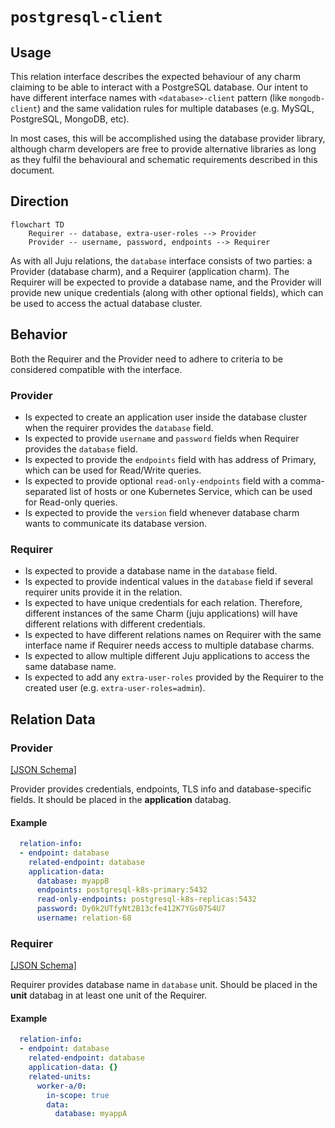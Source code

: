 # `postgresql-client`

## Usage

This relation interface describes the expected behaviour of any charm claiming to be able to interact with a PostgreSQL database.
Our intent to have different interface names with `<database>-client` pattern (like `mongodb-client`) and the same validation rules for multiple databases (e.g. MySQL, PostgreSQL, MongoDB, etc).

In most cases, this will be accomplished using the database provider library, although charm developers are free to provide alternative libraries as long as they fulfil the behavioural and schematic requirements described in this document.

## Direction

```mermaid
flowchart TD
    Requirer -- database, extra-user-roles --> Provider
    Provider -- username, password, endpoints --> Requirer
```

As with all Juju relations, the `database` interface consists of two parties: a Provider (database charm), and a Requirer (application charm). The Requirer will be expected to provide a database name, and the Provider will provide new unique credentials (along with other optional fields), which can be used to access the actual database cluster.

## Behavior

Both the Requirer and the Provider need to adhere to criteria to be considered compatible with the interface.

### Provider
- Is expected to create an application user inside the database cluster when the requirer provides the `database` field.
- Is expected to provide `username` and `password` fields when Requirer provides the `database` field.
- Is expected to provide the `endpoints` field with has address of Primary, which can be used for Read/Write queries.
- Is expected to provide optional `read-only-endpoints` field with a comma-separated list of hosts or one Kubernetes Service, which can be used for Read-only queries.
- Is expected to provide the `version` field whenever database charm wants to communicate its database version.

### Requirer

- Is expected to provide a database name in the `database` field.
- Is expected to provide indentical values in the `database` field if several requirer units provide it in the relation.
- Is expected to have unique credentials for each relation. Therefore, different instances of the same Charm (juju applications) will have different relations with different credentials.
- Is expected to have different relations names on Requirer with the same interface name if Requirer needs access to multiple database charms.
- Is expected to allow multiple different Juju applications to access the same database name.
- Is expected to add any `extra-user-roles` provided by the Requirer to the created user (e.g. `extra-user-roles=admin`).

## Relation Data

### Provider

[\[JSON Schema\]](./schemas/provider.json)

Provider provides credentials, endpoints, TLS info and database-specific fields. It should be placed in the **application** databag.


#### Example
```yaml
  relation-info:
  - endpoint: database
    related-endpoint: database
    application-data:
      database: myappB
      endpoints: postgresql-k8s-primary:5432
      read-only-endpoints: postgresql-k8s-replicas:5432
      password: Dy0k2UTfyNt2B13cfe412K7YGs07S4U7
      username: relation-68
```

### Requirer

[\[JSON Schema\]](./schemas/requirer.json)

Requirer provides database name in `database` unit. Should be placed in the **unit** databag
in at least one unit of the Requirer.

#### Example

```yaml
  relation-info:
  - endpoint: database
    related-endpoint: database
    application-data: {}
    related-units:
      worker-a/0:
        in-scope: true
        data:
          database: myappA
```
